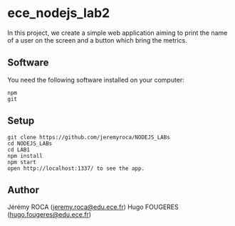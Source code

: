 # ece_nodejs_lab2

In this project, we create a simple web application aiming to print the name of a user on the screen and a button which bring the metrics.

## Software

You need the following software installed on your computer:
```
npm
git
```

## Setup

```
git clone https://github.com/jeremyroca/NODEJS_LABs
cd NODEJS_LABs
cd LAB1
npm install
npm start
open http://localhost:1337/ to see the app.
```

## Author
Jérémy ROCA (jeremy.roca@edu.ece.fr)
Hugo FOUGERES (hugo.fougeres@edu.ece.fr)
